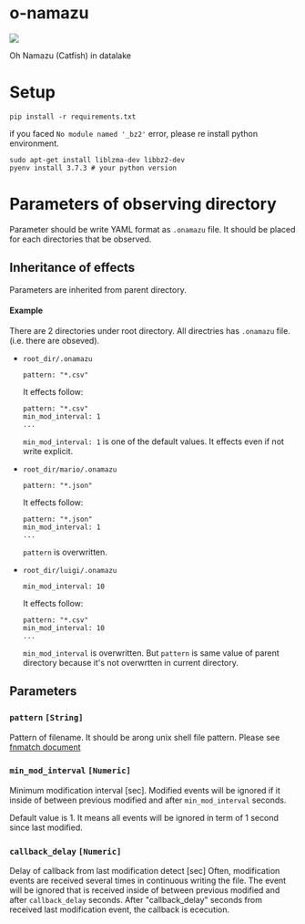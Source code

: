 # o-namazu
![](https://github.com/tac0x2a/o-namazu/workflows/Python%20Build/badge.svg)

Oh Namazu (Catfish) in datalake

# Setup
```
pip install -r requirements.txt
```

if you faced `No module named '_bz2'` error, please re install python environment.
```
sudo apt-get install liblzma-dev libbz2-dev
pyenv install 3.7.3 # your python version
```

# Parameters of observing directory
Parameter should be write YAML format as `.onamazu` file. It should be placed for each directories that be observed.

## Inheritance of effects
Parameters are inherited from parent directory.

#### Example
There are 2 directories under root directory. All directries has `.onamazu` file. (i.e. there are obseved).

+ `root_dir/.onamazu`
  ```
  pattern: "*.csv"
  ```

  It effects follow:
  ```
  pattern: "*.csv"
  min_mod_interval: 1
  ...
  ```

  `min_mod_interval: 1` is one of the default values. It effects even if not write explicit.

+ `root_dir/mario/.onamazu`
  ```
  pattern: "*.json"
  ```

  It effects follow:
  ```
  pattern: "*.json"
  min_mod_interval: 1
  ...
  ```

  `pattern` is overwritten.


+ `root_dir/luigi/.onamazu`
  ```
  min_mod_interval: 10
  ```

  It effects follow:
  ```
  pattern: "*.csv"
  min_mod_interval: 10
  ...
  ```
  `min_mod_interval` is overwritten. But `pattern` is same value of parent directory because it's not overwrtten in current directory.



## Parameters
### `pattern` `[String]`
Pattern of filename. It should be arong unix shell file pattern. Please see [fnmatch document](https://docs.python.org/3/library/fnmatch.html)

### `min_mod_interval` `[Numeric]`
Minimum modification interval [sec].
Modified events will be ignored if it inside of between previous modified and after `min_mod_interval` seconds.

Default value is 1. It means all events will be ignored in term of 1 second since last modified.


### `callback_delay` `[Numeric]`
Delay of callback from last modification detect [sec]
Often, modification events are received several times in continuous writing the file.
The event will be ignored that is received inside of between previous modified and after `callback_delay` seconds.
After "callback_delay" seconds from received last modification event, the callback is ececution.
